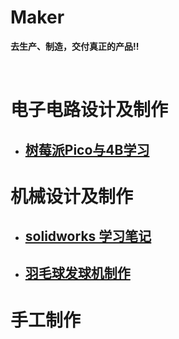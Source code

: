 # Maker 
**去生产、制造，交付真正的产品!!** 

<br>

# 电子电路设计及制作
- ## [树莓派Pico与4B学习]()    

# 机械设计及制作  
- ## [solidworks 学习笔记](md/solidworks/README.md)  
- ## [羽毛球发球机制作](md/shuttlecock/README.md)  

# 手工制作


